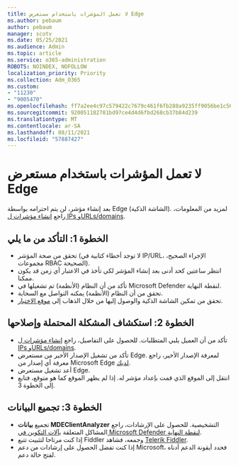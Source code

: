 ```yaml
---
title: لا تعمل المؤشرات باستخدام مستعرض Edge
ms.author: pebaum
author: pebaum
manager: scotv
ms.date: 05/25/2021
ms.audience: Admin
ms.topic: article
ms.service: o365-administration
ROBOTS: NOINDEX, NOFOLLOW
localization_priority: Priority
ms.collection: Adm_O365
ms.custom:
- "11230"
- "9005470"
ms.openlocfilehash: ff7a2ee4c97c579422c7679c461f6fb288a9235ff9056be1c56e80b1d6379723
ms.sourcegitcommit: 920051182781bd97ce4d4d6fbd268cb37b84d239
ms.translationtype: MT
ms.contentlocale: ar-SA
ms.lasthandoff: 08/11/2021
ms.locfileid: "57887427"
---
```

# <a name="indicators-dont-work-using-edge-browser"></a>لا تعمل المؤشرات باستخدام مستعرض Edge

بعد إنشاء مؤشر، لن يتم احترامه بواسطة Edge (الشاشة الذكية). لمزيد من المعلومات، راجع [إنشاء مؤشرات ل IPs وURLs/domains](https://docs.microsoft.com/microsoft-365/security/defender-endpoint/indicator-ip-domain).

## <a name="step-1-ensure-the-following"></a>الخطوة 1: التأكد من ما يلي

- تحقق من صحة المؤشر (لا توجد أخطاء كتابية في IP/URL، الإجراء الصحيح، مجموعات RBAC الصحيحة).
- انتظر ساعتين كحد أدنى بعد إنشاء المؤشر لكي تأخذ في الاعتبار أي زمن قد يكون ممكنا.
- تأكد من أن النظام (الأنظمة) تم تشغيلها في Microsoft Defender لنقطة النهاية.
- تحقق من أن النظام (الأنظمة) يمكنه التواصل مع السحابة.
- تحقق من تمكين الشاشة الذكية والوصول إليها من خلال الذهاب إلى [موقع الاختبار](https://demo.smartscreen.msft.net).

## <a name="step-2-troubleshoot-the-potential-issue"></a>الخطوة 2: استكشاف المشكلة المحتملة وإصلاحها

- تأكد من أن العميل يلبي المتطلبات. للحصول على التفاصيل، راجع [إنشاء مؤشرات ل IPs وURLs/domains](https://docs.microsoft.com/microsoft-365/security/defender-endpoint/indicator-ip-domain).
- تأكد من تشغيل الإصدار الأخير من مستعرض Edge. لمعرفة الإصدار الأخير، راجع معرفة أي إصدار من Microsoft Edge [لديك](https://support.microsoft.com/microsoft-edge/find-out-which-version-of-microsoft-edge-you-have-c726bee8-c42e-e472-e954-4cf5123497eb).
- أعد تشغيل مستعرض Edge.
- انتقل إلى الموقع الذي قمت بإعداد مؤشر له. إذا لم يظهر الموقع كما هو متوقع، فتابع إلى الخطوة 3. 

## <a name="step-3-collect-data"></a>الخطوة 3: تجميع البيانات

- تجميع **بيانات MDEClientAnalyzer** التشخيصية. للحصول على الإرشادات، راجع المشاكل المتعلقة [بآلات التكوين في Microsoft Defender لنقطة النهاية](issues-with-onboarding-machines.md).
- إذا كنت مرتاحا لتثبيت تتبع Fiddler وجمعه، فشاهد [Telerik Fiddler](http://www.telerik.com/fiddler).
- إذا كنت تفضل الحصول على إرشادات من دعم Microsoft، فحدد أيقونة الدعم أدناه لفتح حالة دعم.
